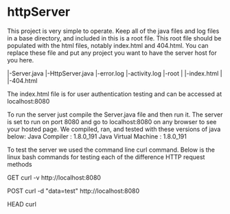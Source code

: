 # httpServer
This project is very simple to operate. Keep all of the java files
and log files in a base directory, and included in this is a root
file. This root file should be populated with the html files, notably
index.html and 404.html. You can replace these file and put any project
you want to have the server host for you here.

|-Server.java
|-HttpServer.java
|-error.log
|-activity.log
|-root
| |-index.html
| |-404.html

The index.html file is for user authentication testing and can be 
accessed at localhost:8080

To run the server just compile the Server.java file and then run it.
The server is set to run on port 8080 and go to localhost:8080 on any
browser to see your hosted page. We compiled, ran, and tested with these
versions of java below:
 Java Compiler : 1.8.0_191
 Java Virtual Machine : 1.8.0_191

To test the server we used the command line curl command. Below is
the linux bash commands for testing each of the difference HTTP 
request methods

GET
curl -v http://localhost:8080

POST
curl -d "data=test" http://localhost:8080

HEAD
curl 
